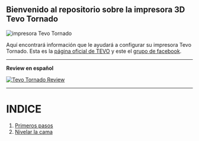 


## Bienvenido al repositorio sobre la impresora 3D Tevo Tornado

![impresora Tevo Tornado](https://cdn.shopify.com/s/files/1/1160/7836/products/1_cc35bb98-ce93-4c50-a0b0-82e3f5a4bfe9_1024x1024.jpg?v=1504844444)


Aquí encontrará información que le ayudará a configurar su impresora Tevo Tornado.
Esta es la [página oficial de TEVO](https://tevo3dprinterstore.com/products/2017-newsest-tevo-tornado-fully-assembled-3d-printer-3d-printing) y este el [grupo de facebook](https://www.facebook.com/groups/TEVO.Tornado.Owners/).

___

**Review en español**

[![Tevo Tornado Review](https://i.imgur.com/8IpXCRn.png)](https://www.youtube.com/watch?v=T60aUBAolTw "Tevo Tornado Review")

___


# INDICE
1. [Primeros pasos](https://jpgleyva.github.io/tevo-tornado/primeros-pasos)
2. [Nivelar la cama](https://jpgleyva.github.io/tevo-tornado/nivelar-la-cama)
